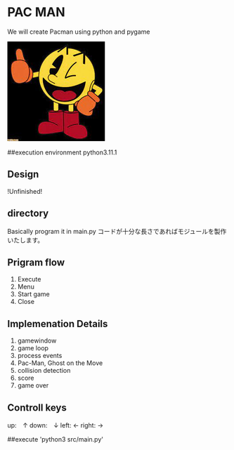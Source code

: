 # PAC MAN
We will create Pacman using python and pygame

![Pacman](pacman.jfif)

##execution environment
python3.11.1

## Design
!Unfinished!
## directory
Basically program it in main.py
コードが十分な長さであればモジュールを製作いたします。

## Prigram flow
1. Execute
2. Menu
3. Start game
4. Close

## Implemenation Details
1. gamewindow
2. game loop
3. process events
4. Pac-Man, Ghost on the Move
5. collision detection
6. score
7. game over

## Controll keys
up:　↑
down:　↓
left: ←
right: →

##execute
'python3 src/main.py'
